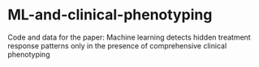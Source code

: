 # ML-and-clinical-phenotyping
Code and data for the paper: Machine learning detects hidden treatment response patterns only in the presence of comprehensive clinical phenotyping 
